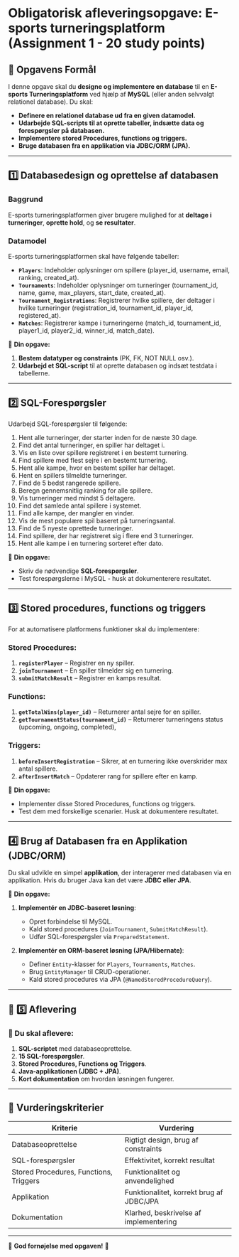 # **Obligatorisk afleveringsopgave: E-sports turneringsplatform (Assignment 1 - 20 study points)**

## **🎯 Opgavens Formål**
I denne opgave skal du **designe og implementere en database** til en **E-sports Turneringsplatform** ved hjælp af **MySQL** (eller anden selvvalgt relationel database). Du skal:
- **Definere en relationel database ud fra en given datamodel.**
- **Udarbejde SQL-scripts til at oprette tabeller, indsætte data og forespørgsler på databasen.**
- **Implementere stored Procedures, functions og triggers.**
- **Bruge databasen fra en applikation via JDBC/ORM (JPA).**
---

## **1️⃣ Databasedesign og oprettelse af databasen**
### **Baggrund**
E-sports turneringsplatformen giver brugere mulighed for at **deltage i turneringer**, **oprette hold**, og **se resultater**.

### **Datamodel**
E-sports turneringsplatformen skal have følgende tabeller:
- **`Players`**: Indeholder oplysninger om spillere (player_id, username, email, ranking, created_at).
- **`Tournaments`**: Indeholder oplysninger om turneringer (tournament_id, name, game, max_players, start_date, created_at).
- **`Tournament_Registrations`**: Registrerer hvilke spillere, der deltager i hvilke turneringer (registration_id, tournament_id, player_id, registered_at).
- **`Matches`**: Registrerer kampe i turneringerne (match_id, tournament_id, player1_id, player2_id, winner_id, match_date).

📌 **Din opgave:**
1. **Bestem datatyper og constraints** (PK, FK, NOT NULL osv.).
2. **Udarbejd et SQL-script** til at oprette databasen og indsæt testdata i tabellerne.

---

## **2️⃣ SQL-Forespørgsler**
Udarbejd SQL-forespørgsler til følgende:
1. Hent alle turneringer, der starter inden for de næste 30 dage.
2. Find det antal turneringer, en spiller har deltaget i.
3. Vis en liste over spillere registreret i en bestemt turnering.
4. Find spillere med flest sejre i en bestemt turnering.
5. Hent alle kampe, hvor en bestemt spiller har deltaget.
6. Hent en spillers tilmeldte turneringer.
7. Find de 5 bedst rangerede spillere.
8. Beregn gennemsnitlig ranking for alle spillere.
9. Vis turneringer med mindst 5 deltagere.
10. Find det samlede antal spillere i systemet.
11. Find alle kampe, der mangler en vinder.
12. Vis de mest populære spil baseret på turneringsantal.
13. Find de 5 nyeste oprettede turneringer.
14. Find spillere, der har registreret sig i flere end 3 turneringer.
15. Hent alle kampe i en turnering sorteret efter dato.

📌 **Din opgave:**
- Skriv de nødvendige **SQL-forespørgsler**.
- Test forespørgslerne i MySQL - husk at dokumenterere resultatet.

---

## **3️⃣ Stored procedures, functions og triggers**
For at automatisere platformens funktioner skal du implementere:

### **Stored Procedures:**
1. **`registerPlayer`** – Registrer en ny spiller.
2. **`joinTournament`** – En spiller tilmelder sig en turnering.
3. **`submitMatchResult`** – Registrer en kamps resultat.

### **Functions:**
1. **`getTotalWins(player_id)`** – Returnerer antal sejre for en spiller.
2. **`getTournamentStatus(tournament_id)`** – Returnerer turneringens status (upcoming, ongoing, completed), 

### **Triggers:**
1. **`beforeInsertRegistration`** – Sikrer, at en turnering ikke overskrider max antal spillere.
2. **`afterInsertMatch`** – Opdaterer rang for spillere efter en kamp.

📌 **Din opgave:**
- Implementer disse Stored Procedures, functions og triggers.
- Test dem med forskellige scenarier. Husk at dokumentere resultatet.

---

## **4️⃣ Brug af Databasen fra en Applikation (JDBC/ORM)**
Du skal udvikle en simpel **applikation**, der interagerer med databasen via en applikation. Hvis du bruger Java kan det være **JDBC eller JPA**.

📌 **Din opgave:**
1. **Implementér en JDBC-baseret løsning**:
   - Opret forbindelse til MySQL.
   - Kald stored procedures (`JoinTournament`, `SubmitMatchResult`).
   - Udfør SQL-forespørgsler via `PreparedStatement`.

2. **Implementér en ORM-baseret løsning (JPA/Hibernate)**:
   - Definer `Entity`-klasser for `Players`, `Tournaments`, `Matches`.
   - Brug `EntityManager` til CRUD-operationer.
   - Kald stored procedures via JPA (`@NamedStoredProcedureQuery`).

---

## **📌 5️⃣ Aflevering**
### **📁 Du skal aflevere:**
1. **SQL-scriptet** med databaseoprettelse.
2. **15 SQL-forespørgsler**.
3. **Stored Procedures, Functions og Triggers**.
4. **Java-applikationen (JDBC + JPA)**.
5. **Kort dokumentation** om hvordan løsningen fungerer.

---

## **📌 Vurderingskriterier**
| **Kriterie** | **Vurdering** |
|-------------|--------------|
| Databaseoprettelse | Rigtigt design, brug af constraints |
| SQL-forespørgsler | Effektivitet, korrekt resultat |
| Stored Procedures, Functions, Triggers | Funktionalitet og anvendelighed |
| Applikation | Funktionalitet, korrekt brug af JDBC/JPA |
| Dokumentation | Klarhed, beskrivelse af implementering |

---

🎯 **God fornøjelse med opgaven!** 🚀

